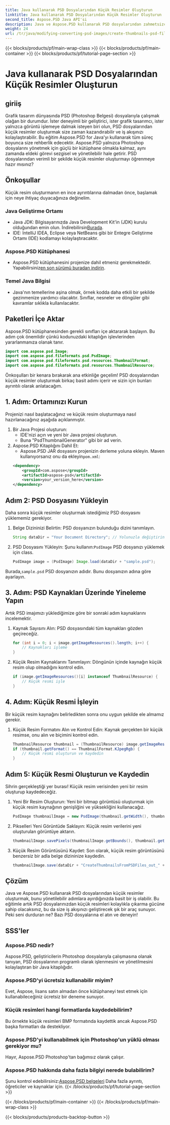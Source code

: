 ```yaml
---
title: Java kullanarak PSD Dosyalarından Küçük Resimler Oluşturun
linktitle: Java kullanarak PSD Dosyalarından Küçük Resimler Oluşturun
second_title: Aspose.PSD Java API'si
description: Java ve Aspose.PSD kullanarak PSD dosyalarından zahmetsizce küçük resimler oluşturmayı öğrenin. Sorunsuz görüntü işleme için adım adım kılavuzumuzu izleyin.
weight: 24
url: /tr/java/modifying-converting-psd-images/create-thumbnails-psd-files/
---
```


{{< blocks/products/pf/main-wrap-class >}}
{{< blocks/products/pf/main-container >}}
{{< blocks/products/pf/tutorial-page-section >}}

# Java kullanarak PSD Dosyalarından Küçük Resimler Oluşturun

## giriiş
Grafik tasarım dünyasında PSD (Photoshop Belgesi) dosyalarıyla çalışmak olağan bir durumdur. İster deneyimli bir geliştirici, ister grafik tasarımcı, ister yalnızca görüntü işlemeye dalmak isteyen biri olun, PSD dosyalarından küçük resimler oluşturmak size zaman kazandırabilir ve iş akışınızı kolaylaştırabilir. Bu eğitim Aspose.PSD for Java'yı kullanarak tüm süreç boyunca size rehberlik edecektir. Aspose.PSD yalnızca Photoshop dosyalarını yönetmek için güçlü bir kütüphane olmakla kalmaz, aynı zamanda eldeki görevi sezgisel ve yönetilebilir hale getirir. PSD dosyalarından verimli bir şekilde küçük resimler oluşturmayı öğrenmeye hazır mısınız?
## Önkoşullar
Küçük resim oluşturmanın en ince ayrıntılarına dalmadan önce, başlamak için neye ihtiyaç duyacağınıza değinelim.
### Java Geliştirme Ortamı
-  Java JDK: Bilgisayarınızda Java Development Kit'in (JDK) kurulu olduğundan emin olun. İndirebilirsin[Burada](https://www.oracle.com/java/technologies/javase-jdk11-downloads.html).
- IDE: IntelliJ IDEA, Eclipse veya NetBeans gibi bir Entegre Geliştirme Ortamı (IDE) kodlamayı kolaylaştıracaktır.
### Aspose.PSD Kütüphanesi
- Aspose.PSD kütüphanesini projenize dahil etmeniz gerekmektedir. Yapabilirsiniz[en son sürümü buradan indirin](https://releases.aspose.com/psd/java/).
### Temel Java Bilgisi
- Java'nın temellerine aşina olmak, örnek kodda daha etkili bir şekilde gezinmenize yardımcı olacaktır. Sınıflar, nesneler ve döngüler gibi kavramlar sıklıkla kullanılacaktır.
## Paketleri İçe Aktar
Aspose.PSD kütüphanesinden gerekli sınıfları içe aktararak başlayın. Bu adım çok önemlidir çünkü kodunuzdaki kitaplığın işlevlerinden yararlanmanıza olanak tanır.
```java
import com.aspose.psd.Image;
import com.aspose.psd.fileformats.psd.PsdImage;
import com.aspose.psd.fileformats.psd.resources.ThumbnailFormat;
import com.aspose.psd.fileformats.psd.resources.ThumbnailResource;
```
Önkoşulları bir kenara bırakarak ana etkinliğe geçelim! PSD dosyalarından küçük resimler oluşturmak birkaç basit adımı içerir ve sizin için bunları ayrıntılı olarak anlatacağım.
## 1. Adım: Ortamınızı Kurun
Projenizi nasıl başlatacağınız ve küçük resim oluşturmaya nasıl hazırlanacağınız aşağıda açıklanmıştır.
1. Bir Java Projesi oluşturun:
   - IDE'nizi açın ve yeni bir Java projesi oluşturun.
   - Buna "PsdThumbnailGenerator" gibi bir ad verin.
2. Aspose.PSD Kitaplığını Dahil Et:
   -  Aspose.PSD JAR dosyasını projenizin derleme yoluna ekleyin. Maven kullanıyorsanız onu da ekleyin`pom.xml`:
     ```xml
     <dependency>
         <groupId>com.aspose</groupId>
         <artifactId>aspose-psd</artifactId>
         <version>your_version_here</version>
     </dependency>
     ```
## Adım 2: PSD Dosyasını Yükleyin
Daha sonra küçük resimler oluşturmak istediğimiz PSD dosyasını yüklememiz gerekiyor. 
1. Belge Dizininizi Belirtin:
   PSD dosyanızın bulunduğu dizini tanımlayın.
   ```java
   String dataDir = "Your Document Directory"; // Yolunuzla değiştirin
   ```
2. PSD Dosyasını Yükleyin:
    Şunu kullanın:`PsdImage` PSD dosyanızı yüklemek için class.
   ```java
   PsdImage image = (PsdImage) Image.load(dataDir + "sample.psd");
   ```
 Burada,`sample.psd` PSD dosyanızın adıdır. Bunu dosyanızın adına göre ayarlayın.
## 3. Adım: PSD Kaynakları Üzerinde Yineleme Yapın
Artık PSD imajımızı yüklediğimize göre bir sonraki adım kaynaklarını incelemektir.
1. Kaynak Sayısını Alın:
   PSD dosyasındaki tüm kaynakları gözden geçireceğiz.
   ```java
   for (int i = 0; i < image.getImageResources().length; i++) {
       // Kaynakları işleme
   }
   ```
   
2. Küçük Resim Kaynaklarını Tanımlayın:
   Döngünün içinde kaynağın küçük resim olup olmadığını kontrol edin.
   ```java
   if (image.getImageResources()[i] instanceof ThumbnailResource) {
       // Küçük resmi işle
   }
   ```
## 4. Adım: Küçük Resmi İşleyin
Bir küçük resim kaynağını belirledikten sonra onu uygun şekilde ele almamız gerekir.
1. Küçük Resim Formatını Alın ve Kontrol Edin:
   Kaynak gerçekten bir küçük resimse, onu alın ve biçimini kontrol edin.
   ```java
   ThumbnailResource thumbnail = (ThumbnailResource) image.getImageResources()[i];
   if (thumbnail.getFormat() == ThumbnailFormat.KJpegRgb) {
       // Küçük resmi oluşturun ve kaydedin
   }
   ```
## Adım 5: Küçük Resmi Oluşturun ve Kaydedin
Sihrin gerçekleştiği yer burası! Küçük resim verisinden yeni bir resim oluşturup kaydedeceğiz.
1. Yeni Bir Resim Oluşturun:
   Yeni bir bitmap görüntüsü oluşturmak için küçük resim kaynağının genişliğini ve yüksekliğini kullanacağız.
   ```java
   PsdImage thumbnailImage = new PsdImage(thumbnail.getWidth(), thumbnail.getHeight());
   ```
2. Pikselleri Yeni Görüntüde Saklayın:
   Küçük resim verilerini yeni oluşturulan görüntüye aktarın.
   ```java
   thumbnailImage.savePixels(thumbnailImage.getBounds(), thumbnail.getThumbnailData());
   ```
3. Küçük Resim Görüntüsünü Kaydet:
   Son olarak, küçük resim görüntüsünü benzersiz bir adla belge dizininize kaydedin.
   ```java
   thumbnailImage.save(dataDir + "CreateThumbnailsFromPSDFiles_out_" + i + ".bmp");
   ```

## Çözüm
Java ve Aspose.PSD kullanarak PSD dosyalarından küçük resimler oluşturmak, bunu yönetilebilir adımlara ayırdığınızda basit bir iş olabilir. Bu eğitimle artık PSD dosyalarınızdan küçük resimleri kolaylıkla çıkarma gücüne sahip olacaksınız, bu da size iş akışınızı geliştirecek şık bir araç sunuyor. Peki seni durduran ne? Bazı PSD dosyalarına el atın ve deneyin!
## SSS'ler
### Aspose.PSD nedir?
Aspose.PSD, geliştiricilerin Photoshop dosyalarıyla çalışmasına olanak tanıyan, PSD dosyalarının programlı olarak işlenmesini ve yönetilmesini kolaylaştıran bir Java kitaplığıdır.
### Aspose.PSD'yi ücretsiz kullanabilir miyim?
Evet, Aspose, lisans satın almadan önce kütüphaneyi test etmek için kullanabileceğiniz ücretsiz bir deneme sunuyor.
### Küçük resimleri hangi formatlarda kaydedebilirim?
Bu örnekte küçük resimleri BMP formatında kaydettik ancak Aspose.PSD başka formatları da destekliyor.
### Aspose.PSD'yi kullanabilmek için Photoshop'un yüklü olması gerekiyor mu?
Hayır, Aspose.PSD Photoshop'tan bağımsız olarak çalışır.
### Aspose.PSD hakkında daha fazla bilgiyi nerede bulabilirim?
 Şunu kontrol edebilirsiniz:[Aspose.PSD belgeleri](https://reference.aspose.com/psd/java/) Daha fazla ayrıntı, öğreticiler ve kaynaklar için.
{{< /blocks/products/pf/tutorial-page-section >}}

{{< /blocks/products/pf/main-container >}}
{{< /blocks/products/pf/main-wrap-class >}}

{{< blocks/products/products-backtop-button >}}
